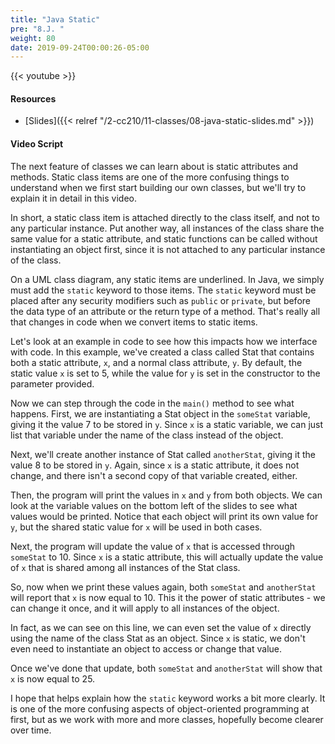 ```yaml
---
title: "Java Static"
pre: "8.J. "
weight: 80
date: 2019-09-24T00:00:26-05:00
---
```


{{< youtube  >}}

#### Resources

* [Slides]({{< relref "/2-cc210/11-classes/08-java-static-slides.md" >}})

#### Video Script

The next feature of classes we can learn about is static attributes and methods. Static class items are one of the more confusing things to understand when we first start building our own classes, but we'll try to explain it in detail in this video.

In short, a static class item is attached directly to the class itself, and not to any particular instance. Put another way, all instances of the class share the same value for a static attribute, and static functions can be called without instantiating an object first, since it is not attached to any particular instance of the class.

On a UML class diagram, any static items are underlined. In Java, we simply must add the `static` keyword to those items. The `static` keyword must be placed after any security modifiers such as `public` or `private`, but before the data type of an attribute or the return type of a method. That's really all that changes in code when we convert items to static items.

Let's look at an example in code to see how this impacts how we interface with code. In this example, we've created a class called Stat that contains both a static attribute, `x`, and a normal class attribute, `y`. By default, the static value `x` is set to 5, while the value for `y` is set in the constructor to the parameter provided.

Now we can step through the code in the `main()` method to see what happens. First, we are instantiating a Stat object in the `someStat` variable, giving it the value 7 to be stored in `y`. Since `x` is a static variable, we can just list that variable under the name of the class instead of the object.

Next, we'll create another instance of Stat called `anotherStat`, giving it the value 8 to be stored in `y`. Again, since `x` is a static attribute, it does not change, and there isn't a second copy of that variable created, either.

Then, the program will print the values in `x` and `y` from both objects. We can look at the variable values on the bottom left of the slides to see what values would be printed. Notice that each object will print its own value for `y`, but the shared static value for `x` will be used in both cases.

Next, the program will update the value of `x` that is accessed through `someStat` to 10. Since `x` is a static attribute, this will actually update the value of `x` that is shared among all instances of the Stat class.

So, now when we print these values again, both `someStat` and `anotherStat` will report that `x` is now equal to 10. This it the power of static attributes - we can change it once, and it will apply to all instances of the object.

In fact, as we can see on this line, we can even set the value of `x` directly using the name of the class Stat as an object. Since `x` is static, we don't even need to instantiate an object to access or change that value.

Once we've done that update, both `someStat` and `anotherStat` will show that `x` is now equal to 25.

I hope that helps explain how the `static` keyword works a bit more clearly. It is one of the more confusing aspects of object-oriented programming at first, but as we work with more and more classes, hopefully become clearer over time.
